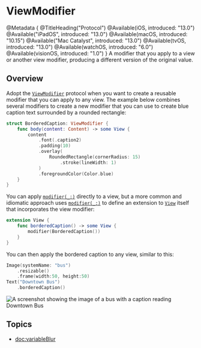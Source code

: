 # ViewModifier

@Metadata {
    @TitleHeading("Protocol")
    @Available(iOS, introduced: "13.0")
    @Available("iPadOS", introduced: "13.0")
    @Available(macOS, introduced: "10.15")
    @Available("Mac Catalyst", introduced: "13.0")
    @Available(tvOS, introduced: "13.0")
    @Available(watchOS, introduced: "6.0")
    @Available(visionOS, introduced: "1.0")
}
A modifier that you apply to a view or another view modifier, producing a different version of the original value.

## Overview
Adopt the [`ViewModifier`](https://developer.apple.com/documentation/swiftui/viewmodifier) protocol when you want to create a reusable modifier that you can apply to any view. The example below combines several modifiers to create a new modifier that you can use to create blue caption text surrounded by a rounded rectangle:
```swift
struct BorderedCaption: ViewModifier {
    func body(content: Content) -> some View {
        content
            .font(.caption2)
            .padding(10)
            .overlay(
                RoundedRectangle(cornerRadius: 15)
                    .stroke(lineWidth: 1)
            )
            .foregroundColor(Color.blue)
    }
}
```
You can apply [`modifier(_:)`](https://developer.apple.com/documentation/swiftui/view/modifier\(_:\)) directly to a view, but a more common and idiomatic approach uses [`modifier(_:)`](https://developer.apple.com/documentation/swiftui/view/modifier\(_:\)) to define an extension to [`View`](https://developer.apple.com/documentation/swiftui/view) itself that incorporates the view modifier:
```swift
extension View {
    func borderedCaption() -> some View {
        modifier(BorderedCaption())
    }
}
```
You can then apply the bordered caption to any view, similar to this:
```swift
Image(systemName: "bus")
    .resizable()
    .frame(width:50, height:50)
Text("Downtown Bus")
    .borderedCaption()
```
![A screenshot showing the image of a bus with a caption reading Downtown Bus](ViewModifier-Image)

## Topics

- <doc:variableBlur>
